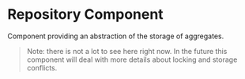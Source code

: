Repository Component
====================

Component providing an abstraction of the storage of aggregates.

> Note: there is not a lot to see here right now. In the future this component
> will deal with more details about locking and storage conflicts.
